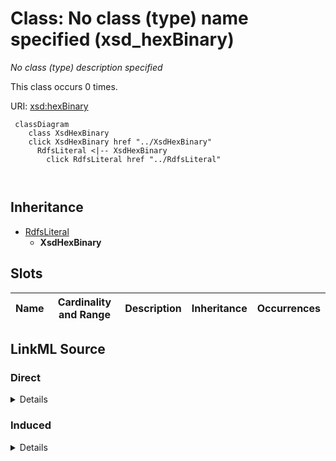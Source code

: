 

# Class: No class (type) name specified (xsd_hexBinary)


_No class (type) description specified_






This class occurs 0 times.


URI: [xsd:hexBinary](http://www.w3.org/2001/XMLSchema#hexBinary)






```mermaid
 classDiagram
    class XsdHexBinary
    click XsdHexBinary href "../XsdHexBinary"
      RdfsLiteral <|-- XsdHexBinary
        click RdfsLiteral href "../RdfsLiteral"
      
      
```





## Inheritance
* [RdfsLiteral](../classes/RdfsLiteral.md)
    * **XsdHexBinary**



## Slots

| Name | Cardinality and Range | Description | Inheritance | Occurrences |
| ---  | --- | --- | --- | --- |














## LinkML Source

<!-- TODO: investigate https://stackoverflow.com/questions/37606292/how-to-create-tabbed-code-blocks-in-mkdocs-or-sphinx -->

### Direct

<details>

```yaml
name: xsd_hexBinary
conforms_to: No schema conformance document specified
annotations:
  count:
    tag: count
    value: 0
description: No class (type) description specified
title: No class (type) name specified
from_schema: fio-kg
rank: 1000
is_a: rdfs_Literal
class_uri: xsd:hexBinary

```
</details>

### Induced

<details>

```yaml
name: xsd_hexBinary
conforms_to: No schema conformance document specified
annotations:
  count:
    tag: count
    value: 0
description: No class (type) description specified
title: No class (type) name specified
from_schema: fio-kg
rank: 1000
is_a: rdfs_Literal
class_uri: xsd:hexBinary

```
</details>